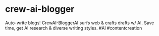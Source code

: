 # crew-ai-blogger
Auto-write blogs!  CrewAI-BloggerAI surfs web &amp; crafts drafts w/ AI. Save time, get AI research &amp; diverse writing styles.  #AI #contentcreation
